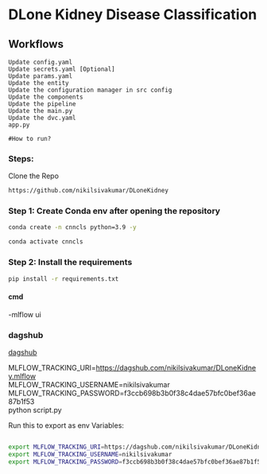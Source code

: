 # DLone Kidney Disease Classification

## Workflows


    Update config.yaml
    Update secrets.yaml [Optional]
    Update params.yaml
    Update the entity
    Update the configuration manager in src config
    Update the components
    Update the pipeline
    Update the main.py
    Update the dvc.yaml
    app.py


```
#How to run?
```

### Steps: 

Clone the Repo

```bash
https://github.com/nikilsivakumar/DLoneKidney
```

### Step 1: Create Conda env after opening the repository 

```bash
conda create -n cnncls python=3.9 -y
```

```bash
conda activate cnncls
```

### Step 2: Install the requirements

```bash
pip install -r requirements.txt
```


#### cmd
-mlflow ui

### dagshub
[dagshub](https://dagshub.com)

MLFLOW_TRACKING_URI=https://dagshub.com/nikilsivakumar/DLoneKidney.mlflow \
MLFLOW_TRACKING_USERNAME=nikilsivakumar \
MLFLOW_TRACKING_PASSWORD=f3ccb698b3b0f38c4dae57bfc0bef36ae87b1f53 \
python script.py

Run this to export as env Variables:

```bash

export MLFLOW_TRACKING_URI=https://dagshub.com/nikilsivakumar/DLoneKidney.mlflow
export MLFLOW_TRACKING_USERNAME=nikilsivakumar
export MLFLOW_TRACKING_PASSWORD=f3ccb698b3b0f38c4dae57bfc0bef36ae87b1f53

```